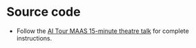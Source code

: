 # Source code

- Follow the [AI Tour MAAS 15-minute theatre talk](../session-delivery-resources/LAB_MANUAL.md) for complete instructions.
